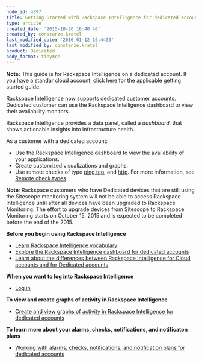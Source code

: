 ```yaml
---
node_id: 4897
title: Getting Started with Rackspace Intelligence for dedicated accounts
type: article
created_date: '2015-10-20 16:40:46'
created_by: constanze.kratel
last_modified_date: '2016-01-12 16:4430'
last_modified_by: constanze.kratel
product: Dedicated
body_format: tinymce
---
```


**Note:** This guide is for Rackspace Intelligence on a dedicated
account. If you have a standar cloud account, click
[here](https://www.rackspace.com/knowledge_center/article/getting-started-with-rackspace-intelligence-for-the-cloud)
for the applicable getting started guide.

Rackspace Intelligence now supports dedicated customer accounts.
Dedicated customer can use the Rackspace Intelligence dashboard to view
their availability monitors.

Rackspace Intelligence provides a data panel, called a *dashboard*, that
shows actionable insights into infrastructure health.

As a customer with a dedicated account:

-   Use the Rackspace Intelligence dashboard to view the availability of
    your applications.
-   Create customized visualizations and graphs.
-   Use remote checks of type
    [ping](http://docs.rackspace.com/cm/api/v1.0/cm-devguide/content/appendix-check-types-remote.html#section-ct-remote.ping),[tcp](http://docs.rackspace.com/cm/api/v1.0/cm-devguide/content/appendix-check-types-remote.html#section-ct-remote.tcp),
    and
    [http](http://docs.rackspace.com/cm/api/v1.0/cm-devguide/content/appendix-check-types-remote.html#section-ct-remote.http).
    For more information, see [Remote check
    types](http://docs.rackspace.com/cm/api/v1.0/cm-devguide/content/appendix-check-types-remote.html).

**Note**: Rackspace customers who have Dedicated devices that are still
using the Sitescope monitoring system will not be able to access
Rackspace Intelligence until after all devices have been upgraded to
Rackspace Monitoring. The effort to upgrade devices from Sitescope to
Rackspace Monitoring starts on October 15, 2015 and is expected to be
completed before the end of the 2015.

**Before you begin using Rackspace Intelligence**

-   [Learn Rackspace Intelligence
    vocabulary](http://www.rackspace.com/knowledge_center/article/learning-the-rackspace-intelligence-vocabulary)
-   [Explore the Rackspace Intelligence dashboard for dedicated
    accounts](http://www.rackspace.com/knowledge_center/article/understanding-the-rackspace-intelligence-user-interface-for-dedicated-accounts)
-   [Learn about the differences between Rackspace Intelligence for
    Cloud accounts and for Dedicated
    accounts](http://www.rackspace.com/knowledge_center/article/differences-between-rackspace-intelligence-for-cloud-accounts-and-dedicated-accounts)

**When you want to log into Rackspace Intelligence**

-   [Log
    in](http://www.rackspace.com/knowledge_center/article/logging-into-rackspace-intelligence-for-dedicated-accounts)

**To view and create graphs of activity in Rackspace Intelligence**

-   [Create and view graphs of activity in Rackspace Intelligence for
    dedicated
    accounts](http://www.rackspace.com/knowledge_center/article/viewing-and-creating-graphs-of-activity-in-rackspace-intelligence-for-dedicated-accounts)

**To learn more about your alarms, checks, notifications, and
notificaton plans**

-   [Working with alarms, checks, notifications, and notification plans
    for dedicated
    accounts](http://www.rackspace.com/knowledge_center/article/working-with-alarms-checks-entities-notifications-and-notification-plans-in-rackspace)


